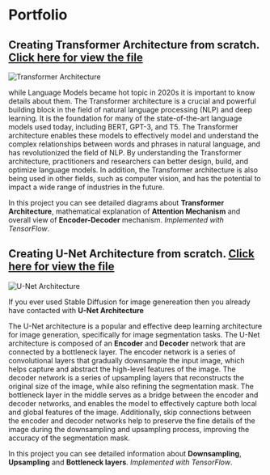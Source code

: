 # Portfolio


## Creating Transformer Architecture from scratch. [Click here for view the file](https://github.com/Aliiysa/Portfolio/blob/main/Transformer_Network.ipynb)

![Transformer Architecture](https://upload.wikimedia.org/wikipedia/commons/thumb/8/8f/The-Transformer-model-architecture.png/800px-The-Transformer-model-architecture.png)

while Language Models became hot topic in 2020s it is important to know details about them. The Transformer architecture is a crucial and powerful building block in the field of natural language processing (NLP) and deep learning. It is the foundation for many of the state-of-the-art language models used today, including BERT, GPT-3, and T5. The Transformer architecture enables these models to effectively model and understand the complex relationships between words and phrases in natural language, and has revolutionized the field of NLP. By understanding the Transformer architecture, practitioners and researchers can better design, build, and optimize language models. In addition, the Transformer architecture is also being used in other fields, such as computer vision, and has the potential to impact a wide range of industries in the future.

In this project you can see detailed diagrams about **Transformer Architecture**, mathematical explanation of **Attention Mechanism** and overall view of **Encoder-Decoder** mechanism.
*Implemented with TensorFlow*.


## Creating U-Net Architecture from scratch. [Click here for view the file](https://github.com/Aliiysa/Portfolio/blob/main/U_Net.ipynb)

![U-Net Architecture](https://lmb.informatik.uni-freiburg.de/people/ronneber/u-net/u-net-architecture.png)

If you ever used Stable Diffusion for image genereation then you already have contacted with **U-Net Architecture**

The U-Net architecture is a popular and effective deep learning architecture for image generation, specifically for image segmentation tasks. The U-Net architecture is composed of an **Encoder** and **Decoder** network that are connected by a bottleneck layer. The encoder network is a series of convolutional layers that gradually downsample the input image, which helps capture and abstract the high-level features of the image. The decoder network is a series of upsampling layers that reconstructs the original size of the image, while also refining the segmentation mask. The bottleneck layer in the middle serves as a bridge between the encoder and decoder networks, and enables the model to effectively capture both local and global features of the image. Additionally, skip connections between the encoder and decoder networks help to preserve the fine details of the image during the downsampling and upsampling process, improving the accuracy of the segmentation mask.

In this project you can see detailed information about **Downsampling**, **Upsampling** and **Bottleneck layers**.
*Implemented with TensorFlow*.


